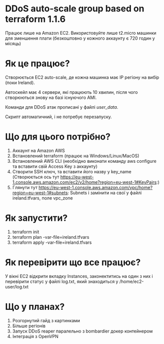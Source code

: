 # DDoS auto-scale group based on terraform 1.1.6

Працює лише на Amazon EC2. Використовуйте лише t2.micro машинки для зменшення плати (безкоштовно у кожного аккаунту є 720 годин у місяць)

# Як це працює?
Створюється EC2 auto-scale, де кожна машинка має IP регіону на вибір (поки Ireland).

Автоскейл має 4 сервери, які працюють 10 хвилин, після чого створюються знову на базі існуючого AMI.

Команди для DDoS атак прописані у файлі *user_data*.

Скрипт автоматичний, і не потребує перезапуску.

# Що для цього потрібно?
1. Аккаунт на Amazon AWS
2. Встановлений terraform (працює на Windows/Linux/MacOS)
3. Встановлений AWS CLI (необхідно виконати команду aws configure та вставити свій Access Key з аккаунту)
4. Створити SSH ключ, та вставити його назву у key_name (Створюється ось тут https://eu-west-1.console.aws.amazon.com/ec2/v2/home?region=eu-west-1#KeyPairs:)
5. Глянути тут  https://eu-west-1.console.aws.amazon.com/vpc/home?region=eu-west-1#subnets: Subnets і замінити на свої у файлі ireland.tfvars, поле vpc_zone

# Як запустити?
1. terraform init
2. terraform plan -var-file=ireland.tfvars
3. terraform apply -var-file=ireland.tfvars

# Як перевірити що все працює?
У вікні EC2 відкрити вкладку Instances, законектитись на один з них і перевірити статус у файлі log.txt, який знаходиться у /home/ec2-user/log.txt

# Що у планах?
1. Розгорнутий гайд з картинками
2. Більше регіонів
3. Запуск DDoS reaper паралельно з bombardier докер контейнером
4. Інтеграція з OpenVPN